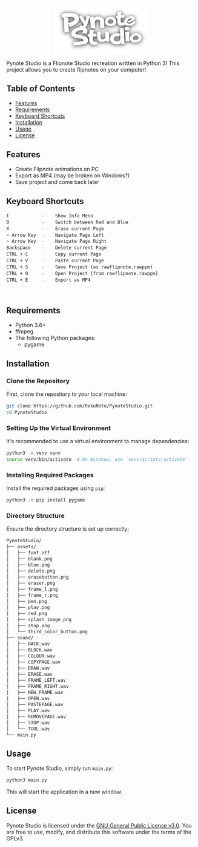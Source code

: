 <p align="center">
    <img width="250" heigth="80" src="logo.png">
    </p>
</p>

Pynote Studio is a Flipnote Studio recreation written in Python 3! This project allows you to create flipnotes on your computer!

## Table of Contents

- [Features](#features)
- [Requirements](#requirements)
- [Keyboard Shortcuts](#requirements)
- [Installation](#installation)
- [Usage](#usage)
- [License](#license)

## Features

- Create Flipnote animations on PC
- Export as MP4 (may be broken on Windows?)
- Save project and come back later

## Keyboard Shortcuts
```sh
I            -    Show Info Menu
B            -    Switch between Red and Blue
X            -    Erase current Page
< Arrow Key  -    Navigate Page Left
> Arrow Key  -    Navigate Page Right
Backspace    -    Delete current Page
CTRL + C     -    Copy current Page
CTRL + V     -    Paste current Page
CTRL + S     -    Save Project (as rawflipnote.rawppm)
CTRL + O     -    Open Project (from rawflipnote.rawppm)
CTRL + E     -    Export as MP4
```
<br>

## Requirements

- Python 3.6+
- ffmpeg
- The following Python packages:
  - pygame

## Installation

### Clone the Repository

First, clone the repository to your local machine:

```sh
git clone https://github.com/RekuNote/PynoteStudio.git
cd PynoteStudio
```

### Setting Up the Virtual Environment

It's recommended to use a virtual environment to manage dependencies:

```sh
python3 -m venv venv
source venv/bin/activate  # On Windows, use `venv\Scripts\activate`
```

### Installing Required Packages

Install the required packages using `pip`:

```sh
python3 -m pip install pygame
```

### Directory Structure

Ensure the directory structure is set up correctly:

```
PynoteStudio/
├── assets/
│   ├── font.otf
│   ├── blank.png
│   ├── blue.png
│   ├── delete.png
│   ├── erasebutton.png
│   ├── eraser.png
│   ├── frame_l.png
│   ├── frame_r.png
│   ├── pen.png
│   ├── play.png
│   ├── red.png
│   ├── splash_image.png
│   ├── stop.png
│   └── third_color_button.png
├── sound/
│   ├── BACK.wav
│   ├── BLOCK.wav
│   ├── COLOUR.wav
│   ├── COPYPAGE.wav
│   ├── DRAW.wav
│   ├── ERASE.wav
│   ├── FRAME_LEFT.wav
│   ├── FRAME_RIGHT.wav
│   ├── NEW_FRAME.wav
│   ├── OPEN.wav
│   ├── PASTEPAGE.wav
│   ├── PLAY.wav
│   ├── REMOVEPAGE.wav
│   ├── STOP.wav
│   └── TOOL.wav
└── main.py
```

## Usage

To start Pynote Studio, simply run `main.py`:

```sh
python3 main.py
```

This will start the application in a new window.

## License

Pynote Studio is licensed under the [GNU General Public License v3.0](https://www.gnu.org/licenses/gpl-3.0.html). You are free to use, modify, and distribute this software under the terms of the GPLv3.

